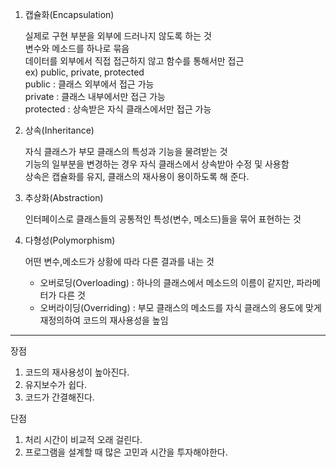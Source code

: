 
1. 캡슐화(Encapsulation)  

    실제로 구현 부분을 외부에 드러나지 않도록 하는 것  
변수와 메소드를 하나로 묶음  
데이터를 외부에서 직접 접근하지 않고 함수를 통해서만 접근  
ex) public, private, protected  
public : 클래스 외부에서 접근 가능  
private : 클래스 내부에서만 접근 가능  
protected : 상속받은 자식 클래스에서만 접근 가능  

2. 상속(Inheritance)  

    자식 클래스가 부모 클래스의 특성과 기능을 물려받는 것  
기능의 일부분을 변경하는 경우 자식 클래스에서 상속받아 수정 및 사용함  
상속은 캡슐화를 유지, 클래스의 재사용이 용이하도록 해 준다.  

3. 추상화(Abstraction)  

    인터페이스로 클래스들의 공통적인 특성(변수, 메소드)들을 묶어 표현하는 것  

4. 다형성(Polymorphism)  

    어떤 변수,메소드가 상황에 따라 다른 결과를 내는 것  
    
    * 오버로딩(Overloading) : 하나의 클래스에서 메소드의 이름이 같지만, 파라메터가 다른 것  
    * 오버라이딩(Overriding) : 부모 클래스의 메소드를 자식 클래스의 용도에 맞게 재정의하여 코드의 재사용성을 높임  

--- 
장점
1. 코드의 재사용성이 높아진다.
2. 유지보수가 쉽다.
3. 코드가 간결해진다.


단점
1. 처리 시간이 비교적 오래 걸린다.
2. 프로그램을 설계할 때 많은 고민과 시간을 투자해야한다.
